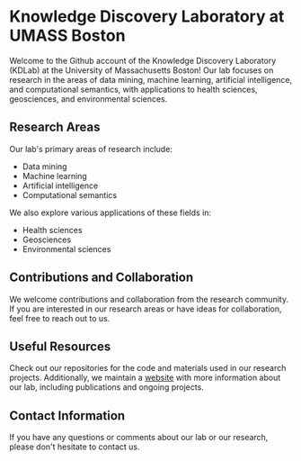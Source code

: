 # Knowledge Discovery Laboratory at UMASS Boston

Welcome to the Github account of the Knowledge Discovery Laboratory (KDLab) at the University of Massachusetts Boston! Our lab focuses on research in the areas of data mining, machine learning, artificial intelligence, and computational semantics, with applications to health sciences, geosciences, and environmental sciences.

## Research Areas
Our lab's primary areas of research include:

- Data mining
- Machine learning
- Artificial intelligence
- Computational semantics

We also explore various applications of these fields in:

- Health sciences
- Geosciences
- Environmental sciences

## Contributions and Collaboration
We welcome contributions and collaboration from the research community. If you are interested in our research areas or have ideas for collaboration, feel free to reach out to us.

## Useful Resources
Check out our repositories for the code and materials used in our research projects. Additionally, we maintain a [website](https://kdl-umb.github.io/) with more information about our lab, including publications and ongoing projects.

## Contact Information
If you have any questions or comments about our lab or our research, please don't hesitate to contact us.
